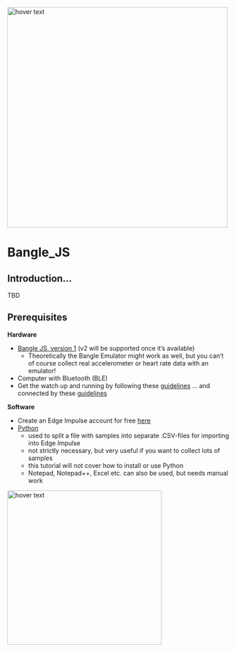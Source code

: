 <p align="left">
  <img src="https://banglejs.com/img/bangle-leaf.jpg" width="500" title="hover text">
</p>

# Bangle_JS

**Introduction…**
-----------------

TBD

**Prerequisites**
-----------------

**Hardware**

* [Bangle JS, version 1](https://shop.espruino.com/banglejs) (v2 will be supported once it’s available)
  * Theoretically the Bangle Emulator might work as well, but you can’t of course collect real accelerometer or heart rate data with an emulator!
* Computer with Bluetooth (BLE)
* Get the watch up and running by following these [guidelines](https://banglejs.com/start)
… and connected by these [guidelines](https://www.espruino.com/Quick+Start+BLE#banglejs)


**Software**

* Create an Edge Impulse account for free [here](https://www.edgeimpulse.com/)
* [Python](https://www.python.org/downloads/)
   * used to split a file with samples into separate .CSV-files for importing into Edge Impulse
   * not strictly necessary, but very useful if you want to collect lots of samples
   * this tutorial will not cover how to install or use Python 
   * Notepad, Notepad++, Excel etc. can also be used, but needs manual work

<p align="left">
  <img src="https://banglejs.com/img/bangle-leaf.jpg" width="350" title="hover text">
</p>
